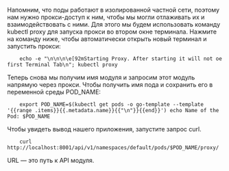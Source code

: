 
Напомним, что поды работают в изолированной частной сети, поэтому нам нужно прокси-доступ к ним, чтобы мы могли отлаживать их и взаимодействовать с ними. Для этого мы будем использовать команду kubectl proxy для запуска прокси во втором окне терминала. Нажмите на команду ниже, чтобы автоматически открыть новый терминал и запустить прокси:

		echo -e "\n\n\n\e[92mStarting Proxy. After starting it will not oe first Terminal Tab\n"; kubectl proxy

Теперь снова мы получим имя модуля и запросим этот модуль напрямую через прокси. Чтобы получить имя пода и сохранить его в переменной среды POD_NAME:

		export POD_NAME=$(kubectl get pods -o go-template --template '{{range .items}}{{.metadata.name}}{{"\n"}}{{end}}') echo Name of the Pod: $POD_NAME

Чтобы увидеть вывод нашего приложения, запустите запрос curl.

		curl http://localhost:8001/api/v1/namespaces/default/pods/$POD_NAME/proxy/

URL — это путь к API модуля.



